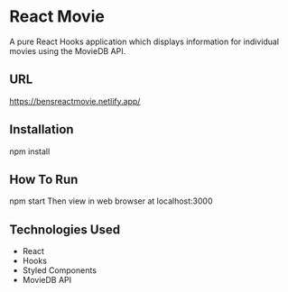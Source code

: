 # React Movie

A pure React Hooks application which displays information for individual movies using the MovieDB API.

## URL

https://bensreactmovie.netlify.app/

## Installation

npm install

## How To Run

npm start
Then view in web browser at localhost:3000

## Technologies Used

-   React
-   Hooks
-   Styled Components
-   MovieDB API
